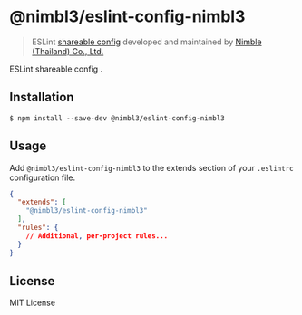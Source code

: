 # @nimbl3/eslint-config-nimbl3

> ESLint [shareable config](http://eslint.org/docs/developer-guide/shareable-configs.html) developed and maintained by [Nimble (Thailand) Co., Ltd.](https://www.nimbl3.com/)

ESLint shareable config .

## Installation

```
$ npm install --save-dev @nimbl3/eslint-config-nimbl3
```

## Usage

Add `@nimbl3/eslint-config-nimbl3` to the extends section of your `.eslintrc` configuration file.

```json
{
  "extends": [
    "@nimbl3/eslint-config-nimbl3"
  ],
  "rules": {
    // Additional, per-project rules...
  }
}
```

## License

MIT License


